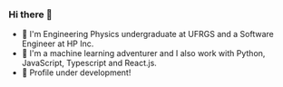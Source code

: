 ### Hi there 👋

- 🔭 I'm Engineering Physics undergraduate at UFRGS and a Software Engineer at HP Inc. 
- 🌱 I'm a machine learning adventurer and I also work with Python, JavaScript, Typescript and React.js.
- 💬 Profile under development!
